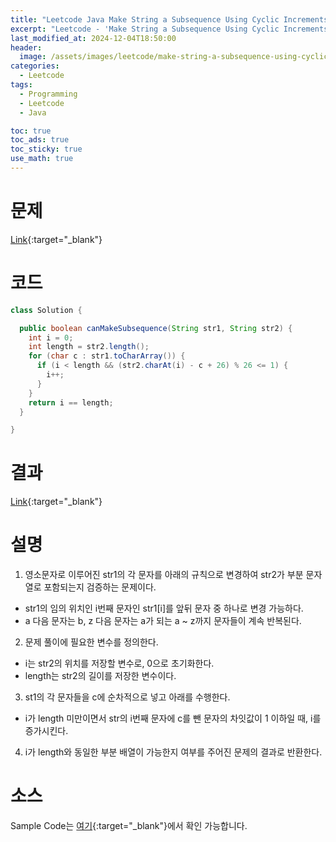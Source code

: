 ```yaml
---
title: "Leetcode Java Make String a Subsequence Using Cyclic Increments"
excerpt: "Leetcode - 'Make String a Subsequence Using Cyclic Increments' 문제 Java 풀이"
last_modified_at: 2024-12-04T18:50:00
header:
  image: /assets/images/leetcode/make-string-a-subsequence-using-cyclic-increments.png
categories:
  - Leetcode
tags:
  - Programming
  - Leetcode
  - Java

toc: true
toc_ads: true
toc_sticky: true
use_math: true
---
```

# 문제
[Link](https://leetcode.com/problems/make-string-a-subsequence-using-cyclic-increments/){:target="_blank"}

# 코드
```java
class Solution {

  public boolean canMakeSubsequence(String str1, String str2) {
    int i = 0;
    int length = str2.length();
    for (char c : str1.toCharArray()) {
      if (i < length && (str2.charAt(i) - c + 26) % 26 <= 1) {
        i++;
      }
    }
    return i == length;
  }

}
```

# 결과
[Link](https://leetcode.com/problems/make-string-a-subsequence-using-cyclic-increments/submissions/1470033738/){:target="_blank"}

# 설명
1. 영소문자로 이루어진 str1의 각 문자를 아래의 규칙으로 변경하여 str2가 부분 문자열로 포함되는지 검증하는 문제이다.
- str1의 임의 위치인 i번째 문자인 str1[i]를 앞뒤 문자 중 하나로 변경 가능하다.
- a 다음 문자는 b, z 다음 문자는 a가 되는 a ~ z까지 문자들이 계속 반복된다.

2. 문제 풀이에 필요한 변수를 정의한다.
- i는 str2의 위치를 저장할 변수로, 0으로 초기화한다.
- length는 str2의 길이를 저장한 변수이다.

3. st1의 각 문자들을 c에 순차적으로 넣고 아래를 수행한다.
- i가 length 미만이면서 str의 i번째 문자에 c를 뺀 문자의 차잇값이 1 이하일 때, i를 증가시킨다.

4. i가 length와 동일한 부분 배열이 가능한지 여부를 주어진 문제의 결과로 반환한다.

# 소스
Sample Code는 [여기](https://github.com/GracefulSoul/leetcode/blob/master/src/main/java/gracefulsoul/problems/MakeStringASubsequenceUsingCyclicIncrements.java){:target="_blank"}에서 확인 가능합니다.
